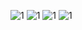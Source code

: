 ![1](C:\Users\34084\Pictures\简谱\像风一样\1.png)
![1](C:\Users\34084\Pictures\简谱\像风一样\2.png)
![1](C:\Users\34084\Pictures\简谱\像风一样\3.png)
![1](C:\Users\34084\Pictures\简谱\像风一样\4.png)
